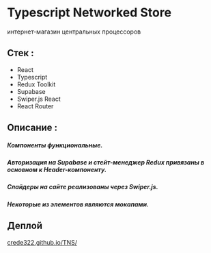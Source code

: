 # Typescript Networked Store

интернет-магазин центральных процессоров

## Стек :
- React
- Typescript
- Redux Toolkit
- Supabase
- Swiper.js React
- React Router

## Описание :

##### Компоненты функциональные.
##### Авторизация на Supabase и стейт-менеджер Redux привязаны в основном к Header-компоненту.
##### Слайдеры на сайте реализованы через Swiper.js.
##### Некоторые из элементов являются мокапами.

## Деплой

[crede322.github.io/TNS/](https://crede322.github.io/TNS/)
